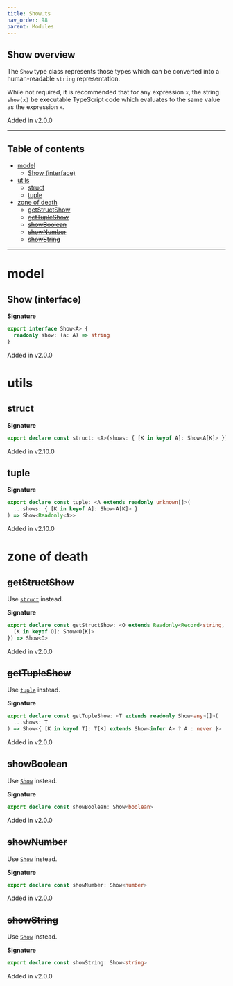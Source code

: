 ```yaml
---
title: Show.ts
nav_order: 98
parent: Modules
---
```


## Show overview

The `Show` type class represents those types which can be converted into
a human-readable `string` representation.

While not required, it is recommended that for any expression `x`, the
string `show(x)` be executable TypeScript code which evaluates to the same
value as the expression `x`.

Added in v2.0.0

---

<h2 class="text-delta">Table of contents</h2>

- [model](#model)
  - [Show (interface)](#show-interface)
- [utils](#utils)
  - [struct](#struct)
  - [tuple](#tuple)
- [zone of death](#zone-of-death)
  - [~~getStructShow~~](#getstructshow)
  - [~~getTupleShow~~](#gettupleshow)
  - [~~showBoolean~~](#showboolean)
  - [~~showNumber~~](#shownumber)
  - [~~showString~~](#showstring)

---

# model

## Show (interface)

**Signature**

```ts
export interface Show<A> {
  readonly show: (a: A) => string
}
```

Added in v2.0.0

# utils

## struct

**Signature**

```ts
export declare const struct: <A>(shows: { [K in keyof A]: Show<A[K]> }) => Show<{ readonly [K in keyof A]: A[K] }>
```

Added in v2.10.0

## tuple

**Signature**

```ts
export declare const tuple: <A extends readonly unknown[]>(
  ...shows: { [K in keyof A]: Show<A[K]> }
) => Show<Readonly<A>>
```

Added in v2.10.0

# zone of death

## ~~getStructShow~~

Use [`struct`](#struct) instead.

**Signature**

```ts
export declare const getStructShow: <O extends Readonly<Record<string, any>>>(shows: {
  [K in keyof O]: Show<O[K]>
}) => Show<O>
```

Added in v2.0.0

## ~~getTupleShow~~

Use [`tuple`](#tuple) instead.

**Signature**

```ts
export declare const getTupleShow: <T extends readonly Show<any>[]>(
  ...shows: T
) => Show<{ [K in keyof T]: T[K] extends Show<infer A> ? A : never }>
```

Added in v2.0.0

## ~~showBoolean~~

Use [`Show`](./boolean.ts.html#show) instead.

**Signature**

```ts
export declare const showBoolean: Show<boolean>
```

Added in v2.0.0

## ~~showNumber~~

Use [`Show`](./number.ts.html#show) instead.

**Signature**

```ts
export declare const showNumber: Show<number>
```

Added in v2.0.0

## ~~showString~~

Use [`Show`](./string.ts.html#show) instead.

**Signature**

```ts
export declare const showString: Show<string>
```

Added in v2.0.0

